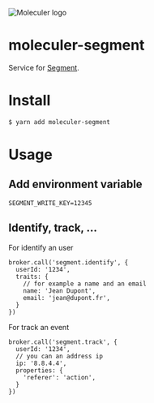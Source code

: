 ![Moleculer logo](http://moleculer.services/images/banner.png)

# moleculer-segment

Service for [Segment](http://segment.com).

# Install

```bash
$ yarn add moleculer-segment
```

# Usage

## Add environment variable

```
SEGMENT_WRITE_KEY=12345
```

## Identify, track, …

For identify an user

```
broker.call('segment.identify', {
  userId: '1234',
  traits: {
    // for example a name and an email
    name: 'Jean Dupont',
    email: 'jean@dupont.fr',
  }
})
```

For track an event

```
broker.call('segment.track', {
  userId: '1234',
  // you can an address ip
  ip: '8.8.4.4',
  properties: {
    'referer': 'action',
  }
})
```
